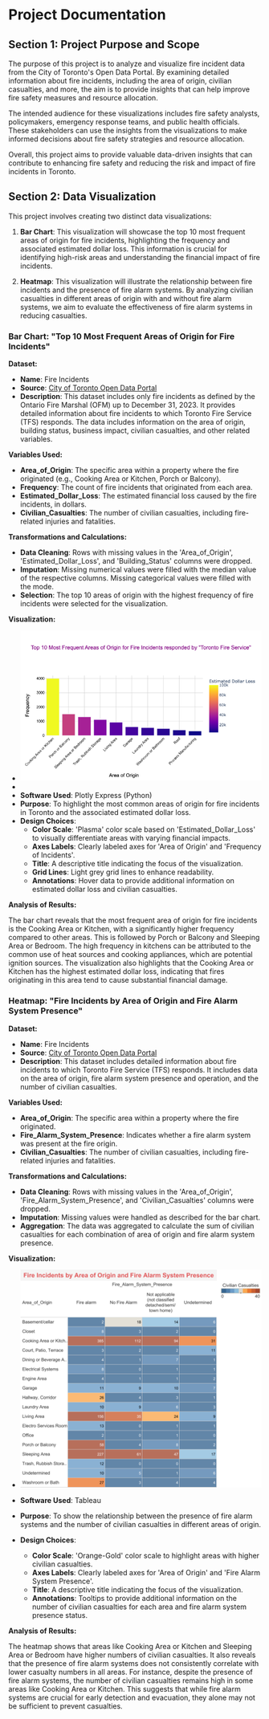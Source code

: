 # Project Documentation

## Section 1: Project Purpose and Scope

The purpose of this project is to analyze and visualize fire incident data from the City of Toronto's Open Data Portal. By examining detailed information about fire incidents, including the area of origin,  civilian casualties, and more, the aim is to provide insights that can help improve fire safety measures and resource allocation.

The intended audience for these visualizations includes fire safety analysts, policymakers, emergency response teams, and public health officials. These stakeholders can use the insights from the visualizations to make informed decisions about fire safety strategies and resource allocation.

Overall, this project aims to provide valuable data-driven insights that can contribute to enhancing fire safety and reducing the risk and impact of fire incidents in Toronto.

## Section 2: Data Visualization

This project involves creating two distinct data visualizations:

1. **Bar Chart**: This visualization will showcase the top 10 most frequent areas of origin for fire incidents, highlighting the frequency and associated estimated dollar loss. This information is crucial for identifying high-risk areas and understanding the financial impact of fire incidents.

2. **Heatmap**: This visualization will illustrate the relationship between fire incidents and the presence of fire alarm systems. By analyzing civilian casualties in different areas of origin with and without fire alarm systems, we aim to evaluate the effectiveness of fire alarm systems in reducing casualties.

### Bar Chart: "Top 10 Most Frequent Areas of Origin for Fire Incidents"

**Dataset:**

- **Name**: Fire Incidents
- **Source**: [City of Toronto Open Data Portal](https://open.toronto.ca/dataset/fire-incidents/)
- **Description**: This dataset includes only fire incidents as defined by the Ontario Fire Marshal (OFM) up to December 31, 2023. It provides detailed information about fire incidents to which Toronto Fire Service (TFS) responds. The data includes information on the area of origin, building status, business impact, civilian casualties, and other related variables.

**Variables Used:**

- **Area_of_Origin**: The specific area within a property where the fire originated (e.g., Cooking Area or Kitchen, Porch or Balcony).
- **Frequency**: The count of fire incidents that originated from each area.
- **Estimated_Dollar_Loss**: The estimated financial loss caused by the fire incidents, in dollars.
- **Civilian_Casualties**: The number of civilian casualties, including fire-related injuries and fatalities.

**Transformations and Calculations:**

- **Data Cleaning**: Rows with missing values in the 'Area_of_Origin', 'Estimated_Dollar_Loss', and 'Building_Status' columns were dropped.
- **Imputation**: Missing numerical values were filled with the median value of the respective columns. Missing categorical values were filled with the mode.
- **Selection**: The top 10 areas of origin with the highest frequency of fire incidents were selected for the visualization.

**Visualization:**

 - ![Bar Chart](fire_incidents_chart_python.png)
 - 
- **Software Used**: Plotly Express (Python)
- **Purpose**: To highlight the most common areas of origin for fire incidents in Toronto and the associated estimated dollar loss.
- **Design Choices**:
  - **Color Scale**: 'Plasma' color scale based on 'Estimated_Dollar_Loss' to visually differentiate areas with varying financial impacts.
  - **Axes Labels**: Clearly labeled axes for 'Area of Origin' and 'Frequency of Incidents'.
  - **Title**: A descriptive title indicating the focus of the visualization.
  - **Grid Lines**: Light grey grid lines to enhance readability.
  - **Annotations**: Hover data to provide additional information on estimated dollar loss and civilian casualties.

**Analysis of Results:**

The bar chart reveals that the most frequent area of origin for fire incidents is the Cooking Area or Kitchen, with a significantly higher frequency compared to other areas. This is followed by Porch or Balcony and Sleeping Area or Bedroom. The high frequency in kitchens can be attributed to the common use of heat sources and cooking appliances, which are potential ignition sources. The visualization also highlights that the Cooking Area or Kitchen has the highest estimated dollar loss, indicating that fires originating in this area tend to cause substantial financial damage.

### Heatmap: "Fire Incidents by Area of Origin and Fire Alarm System Presence"

**Dataset:**

- **Name**: Fire Incidents
- **Source**: [City of Toronto Open Data Portal](https://open.toronto.ca/dataset/fire-incidents/)
- **Description**: This dataset includes detailed information about fire incidents to which Toronto Fire Service (TFS) responds. It includes data on the area of origin, fire alarm system presence and operation, and the number of civilian casualties.

**Variables Used:**

- **Area_of_Origin**: The specific area within a property where the fire originated.
- **Fire_Alarm_System_Presence**: Indicates whether a fire alarm system was present at the fire origin.
- **Civilian_Casualties**: The number of civilian casualties, including fire-related injuries and fatalities.

**Transformations and Calculations:**

- **Data Cleaning**: Rows with missing values in the 'Area_of_Origin', 'Fire_Alarm_System_Presence', and 'Civilian_Casualties' columns were dropped.
- **Imputation**: Missing values were handled as described for the bar chart.
- **Aggregation**: The data was aggregated to calculate the sum of civilian casualties for each combination of area of origin and fire alarm system presence.

**Visualization:**

 - ![Heatmap](Fire_incidents_alarm_tableu.png)
    
- **Software Used**: Tableau
- **Purpose**: To show the relationship between the presence of fire alarm systems and the number of civilian casualties in different areas of origin.
- **Design Choices**:
  - **Color Scale**: 'Orange-Gold' color scale to highlight areas with higher civilian casualties.
  - **Axes Labels**: Clearly labeled axes for 'Area of Origin' and 'Fire Alarm System Presence'.
  - **Title**: A descriptive title indicating the focus of the visualization.
  - **Annotations**: Tooltips to provide additional information on the number of civilian casualties for each area and fire alarm system presence status.

**Analysis of Results:**

The heatmap shows that areas like Cooking Area or Kitchen and Sleeping Area or Bedroom have higher numbers of civilian casualties. It also reveals that the presence of fire alarm systems does not consistently correlate with lower casualty numbers in all areas. For instance, despite the presence of fire alarm systems, the number of civilian casualties remains high in some areas like Cooking Area or Kitchen. This suggests that while fire alarm systems are crucial for early detection and evacuation, they alone may not be sufficient to prevent casualties.




